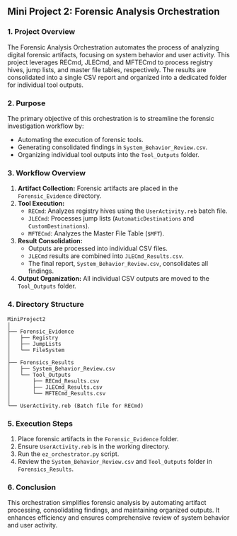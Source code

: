 ## Mini Project 2: Forensic Analysis Orchestration

### 1. Project Overview
The Forensic Analysis Orchestration automates the process of analyzing digital forensic artifacts, focusing on system behavior and user activity. This project leverages RECmd, JLECmd, and MFTECmd to process registry hives, jump lists, and master file tables, respectively. The results are consolidated into a single CSV report and organized into a dedicated folder for individual tool outputs.

### 2. Purpose
The primary objective of this orchestration is to streamline the forensic investigation workflow by:
- Automating the execution of forensic tools.
- Generating consolidated findings in `System_Behavior_Review.csv`.
- Organizing individual tool outputs into the `Tool_Outputs` folder.

### 3. Workflow Overview
1. **Artifact Collection:** Forensic artifacts are placed in the `Forensic_Evidence` directory.
2. **Tool Execution:**
   - `RECmd`: Analyzes registry hives using the `UserActivity.reb` batch file.
   - `JLECmd`: Processes jump lists (`AutomaticDestinations` and `CustomDestinations`).
   - `MFTECmd`: Analyzes the Master File Table (`$MFT`).
3. **Result Consolidation:**
   - Outputs are processed into individual CSV files.
   - `JLECmd` results are combined into `JLECmd_Results.csv`.
   - The final report, `System_Behavior_Review.csv`, consolidates all findings.
4. **Output Organization:** All individual CSV outputs are moved to the `Tool_Outputs` folder.

### 4. Directory Structure
```
MiniProject2
│
├── Forensic_Evidence
│   ├── Registry
│   ├── JumpLists
│   └── FileSystem
│
├── Forensics_Results
│   ├── System_Behavior_Review.csv
│   └── Tool_Outputs
│       ├── RECmd_Results.csv
│       ├── JLECmd_Results.csv
│       └── MFTECmd_Results.csv
│
└── UserActivity.reb (Batch file for RECmd)
```

### 5. Execution Steps
1. Place forensic artifacts in the `Forensic_Evidence` folder.
2. Ensure `UserActivity.reb` is in the working directory.
3. Run the `ez_orchestrator.py` script.
4. Review the `System_Behavior_Review.csv` and `Tool_Outputs` folder in `Forensics_Results`.

### 6. Conclusion
This orchestration simplifies forensic analysis by automating artifact processing, consolidating findings, and maintaining organized outputs. It enhances efficiency and ensures comprehensive review of system behavior and user activity.
